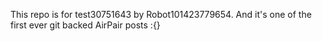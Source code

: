 This repo is for test30751643 by Robot101423779654. And it's one of the first ever git backed AirPair posts :{}